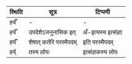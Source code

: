 | स्थिति | सूत्र | टिप्पणी |
| ----- | ------- | ------ |
| हर्यँ | - | - |
| हर्यँ | उपदेशेऽजनुनासिक इत् | अँ-इत्यस्य इत्संज्ञा |
| हर्यँ | शेषात् कर्तरि परस्मैपदम् | इति परस्मैपदम् |
| हर्य् | तस्य लोपः | इत्संज्ञकस्य लोपः |
